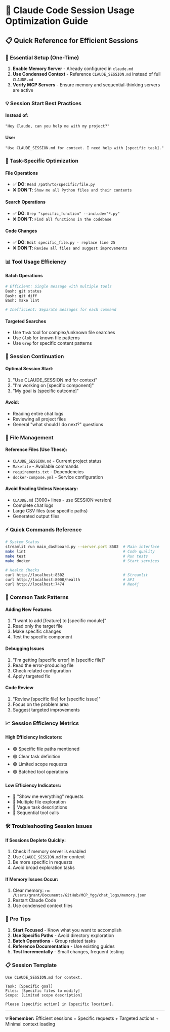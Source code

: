 # 🚀 Claude Code Session Usage Optimization Guide

## 📋 Quick Reference for Efficient Sessions

### **🔧 Essential Setup (One-Time)**
1. **Enable Memory Server** - Already configured in `claude.md`
2. **Use Condensed Context** - Reference `CLAUDE_SESSION.md` instead of full `CLAUDE.md`
3. **Verify MCP Servers** - Ensure memory and sequential-thinking servers are active

### **💡 Session Start Best Practices**

#### Instead of:
```
"Hey Claude, can you help me with my project?"
```

#### Use:
```
"Use CLAUDE_SESSION.md for context. I need help with [specific task]."
```

### **🎯 Task-Specific Optimization**

#### **File Operations**
- ✅ **DO**: `Read /path/to/specific/file.py`
- ❌ **DON'T**: `Show me all Python files and their contents`

#### **Search Operations**
- ✅ **DO**: `Grep "specific_function" --include="*.py"`
- ❌ **DON'T**: `Find all functions in the codebase`

#### **Code Changes**
- ✅ **DO**: `Edit specific_file.py - replace line 25`
- ❌ **DON'T**: `Review all files and suggest improvements`

### **📊 Tool Usage Efficiency**

#### **Batch Operations**
```bash
# Efficient: Single message with multiple tools
Bash: git status
Bash: git diff
Bash: make lint

# Inefficient: Separate messages for each command
```

#### **Targeted Searches**
- Use `Task` tool for complex/unknown file searches
- Use `Glob` for known file patterns
- Use `Grep` for specific content patterns

### **🔄 Session Continuation**

#### **Optimal Session Start:**
1. "Use CLAUDE_SESSION.md for context"
2. "I'm working on [specific component]"
3. "My goal is [specific outcome]"

#### **Avoid:**
- Reading entire chat logs
- Reviewing all project files
- General "what should I do next?" questions

### **📁 File Management**

#### **Reference Files (Use These):**
- `CLAUDE_SESSION.md` - Current project status
- `Makefile` - Available commands
- `requirements.txt` - Dependencies
- `docker-compose.yml` - Service configuration

#### **Avoid Reading Unless Necessary:**
- `CLAUDE.md` (3000+ lines - use SESSION version)
- Complete chat logs
- Large CSV files (use specific paths)
- Generated output files

### **⚡ Quick Commands Reference**

```bash
# System Status
streamlit run main_dashboard.py --server.port 8502  # Main interface
make lint                                           # Code quality
make test                                           # Run tests
make docker                                         # Start services

# Health Checks
curl http://localhost:8502                          # Streamlit
curl http://localhost:8000/health                   # API
curl http://localhost:7474                          # Neo4j
```

### **🎯 Common Task Patterns**

#### **Adding New Features**
1. "I want to add [feature] to [specific module]"
2. Read only the target file
3. Make specific changes
4. Test the specific component

#### **Debugging Issues**
1. "I'm getting [specific error] in [specific file]"
2. Read the error-producing file
3. Check related configuration
4. Apply targeted fix

#### **Code Review**
1. "Review [specific file] for [specific issue]"
2. Focus on the problem area
3. Suggest targeted improvements

### **📈 Session Efficiency Metrics**

#### **High Efficiency Indicators:**
- 🟢 Specific file paths mentioned
- 🟢 Clear task definition
- 🟢 Limited scope requests
- 🟢 Batched tool operations

#### **Low Efficiency Indicators:**
- 🔴 "Show me everything" requests
- 🔴 Multiple file exploration
- 🔴 Vague task descriptions
- 🔴 Sequential tool calls

### **🛠️ Troubleshooting Session Issues**

#### **If Sessions Deplete Quickly:**
1. Check if memory server is enabled
2. Use `CLAUDE_SESSION.md` for context
3. Be more specific in requests
4. Avoid broad exploration tasks

#### **If Memory Issues Occur:**
1. Clear memory: `rm /Users/grant/Documents/GitHub/MCP_Ygg/chat_logs/memory.json`
2. Restart Claude Code
3. Use condensed context files

### **🎉 Pro Tips**

1. **Start Focused** - Know what you want to accomplish
2. **Use Specific Paths** - Avoid directory exploration
3. **Batch Operations** - Group related tasks
4. **Reference Documentation** - Use existing guides
5. **Test Incrementally** - Small changes, frequent testing

### **📋 Session Template**

```
Use CLAUDE_SESSION.md for context.

Task: [Specific goal]
Files: [Specific files to modify]  
Scope: [Limited scope description]

Please [specific action] in [specific location].
```

---

**💡 Remember:** Efficient sessions = Specific requests + Targeted actions + Minimal context loading